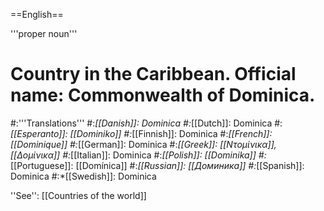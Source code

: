 ==English==

'''proper noun'''

# Country in the Caribbean. Official name: Commonwealth of Dominica.
#:'''Translations'''
#:*[[Danish]]: Dominica
#:*[[Dutch]]: Dominica
#:*[[Esperanto]]: [[Dominiko]]
#:*[[Finnish]]: Dominica
#:*[[French]]: [[Dominique]]
#:*[[German]]: Dominica
#:*[[Greek]]: [[Ντομίνικα]], [[Δομίνικα]]
#:*[[Italian]]: Dominica
#:*[[Polish]]: [[Dominika]]
#:*[[Portuguese]]: [[Domínica]]
#:*[[Russian]]: [[Доминика]]
#:*[[Spanish]]: Dominica
#:*[[Swedish]]: Dominica

''See'': [[Countries of the world]]